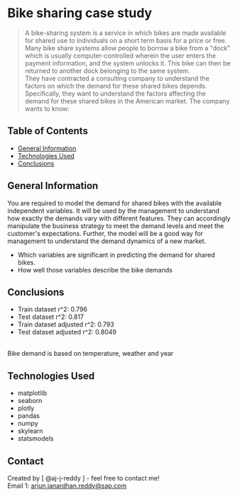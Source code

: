 # Bike sharing case study
> A bike-sharing system is a service in which bikes are made available for shared use to individuals on a short term basis for a price or free. Many bike share systems allow people to borrow a bike from a "dock" which is usually computer-controlled wherein the user enters the payment information, and the system unlocks it. This bike can then be returned to another dock belonging to the same system. <br> They have contracted a consulting company to understand the factors on which the demand for these shared bikes depends. Specifically, they want to understand the factors affecting the demand for these shared bikes in the American market. The company wants to know:


## Table of Contents
* [General Information](#general-information)
* [Technologies Used](#technologies-used)
* [Conclusions](#conclusions)

<!-- You can include any other section that is pertinent to your problem -->

## General Information
You are required to model the demand for shared bikes with the available independent variables. It will be used by the management to understand how exactly the demands vary with different features. They can accordingly manipulate the business strategy to meet the demand levels and meet the customer's expectations. Further, the model will be a good way for management to understand the demand dynamics of a new market. <br>
- Which variables are significant in predicting the demand for shared bikes.
- How well those variables describe the bike demands

<!-- You don't have to answer all the questions - just the ones relevant to your project. -->

## Conclusions
- Train dataset r^2: 0.796
- Test dataset r^2: 0.817
- Train dataset adjusted r^2: 0.793
- Test dataset adjusted r^2: 0.8049
<br>
Bike demand is based on temperature, weather and year

<!-- You don't have to answer all the questions - just the ones relevant to your project. -->


## Technologies Used
- matplotlib
- seaborn
- plotly
- pandas
- numpy
- skylearn
- statsmodels

<!-- As the libraries versions keep on changing, it is recommended to mention the version of library used in this project -->

## Contact
Created by [ @aj-j-reddy ]  - feel free to contact me!<br>
Email 1: arjun.janardhan.reddy@sap.com<br>


<!-- Optional -->
<!-- ## License -->
<!-- This project is open source and available under the [... License](). -->

<!-- You don't have to include all sections - just the one's relevant to your project -->
